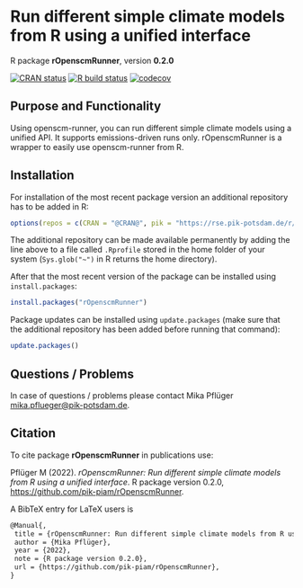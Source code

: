 # Run different simple climate models from R using a unified interface

R package **rOpenscmRunner**, version **0.2.0**

[![CRAN status](https://www.r-pkg.org/badges/version/rOpenscmRunner)](https://cran.r-project.org/package=rOpenscmRunner)  [![R build status](https://github.com/pik-piam/rOpenscmRunner/workflows/check/badge.svg)](https://github.com/pik-piam/rOpenscmRunner/actions) [![codecov](https://codecov.io/gh/pik-piam/rOpenscmRunner/branch/master/graph/badge.svg)](https://app.codecov.io/gh/pik-piam/rOpenscmRunner) 

## Purpose and Functionality

Using openscm-runner, you can run different simple climate models
    using a unified API. It supports emissions-driven runs only.
    rOpenscmRunner is a wrapper to easily use openscm-runner from R.


## Installation

For installation of the most recent package version an additional repository has to be added in R:

```r
options(repos = c(CRAN = "@CRAN@", pik = "https://rse.pik-potsdam.de/r/packages"))
```
The additional repository can be made available permanently by adding the line above to a file called `.Rprofile` stored in the home folder of your system (`Sys.glob("~")` in R returns the home directory).

After that the most recent version of the package can be installed using `install.packages`:

```r 
install.packages("rOpenscmRunner")
```

Package updates can be installed using `update.packages` (make sure that the additional repository has been added before running that command):

```r 
update.packages()
```

## Questions / Problems

In case of questions / problems please contact Mika Pflüger <mika.pflueger@pik-potsdam.de>.

## Citation

To cite package **rOpenscmRunner** in publications use:

Pflüger M (2022). _rOpenscmRunner: Run different simple climate models from R using a unified interface_. R package version 0.2.0, <https://github.com/pik-piam/rOpenscmRunner>.

A BibTeX entry for LaTeX users is

 ```latex
@Manual{,
  title = {rOpenscmRunner: Run different simple climate models from R using a unified interface},
  author = {Mika Pflüger},
  year = {2022},
  note = {R package version 0.2.0},
  url = {https://github.com/pik-piam/rOpenscmRunner},
}
```
